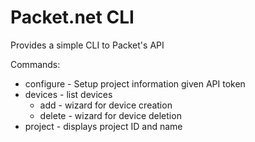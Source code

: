 # Packet.net CLI
Provides a simple CLI to Packet's API

Commands:
* configure - Setup project information given API token
* devices - list devices
    - add - wizard for device creation
    - delete - wizard for device deletion
* project - displays project ID and name
